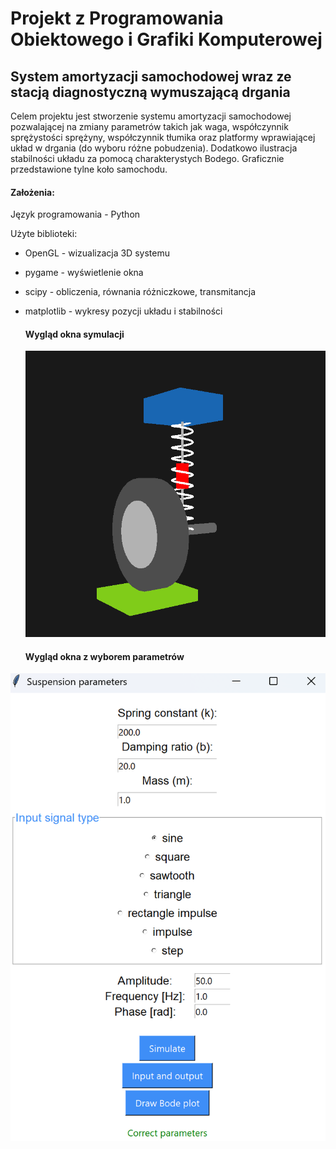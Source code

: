 # Projekt z Programowania Obiektowego i Grafiki Komputerowej
## System amortyzacji samochodowej wraz ze stacją diagnostyczną wymuszającą drgania
Celem projektu jest stworzenie systemu amortyzacji samochodowej pozwalającej na zmiany parametrów takich jak waga, współczynnik sprężystości sprężyny, współczynnik tłumika oraz platformy wprawiającej układ w drgania (do wyboru różne pobudzenia). Dodatkowo ilustracja stabilności układu za pomocą charakterystych Bodego. Graficznie przedstawione tylne koło samochodu.
#### Założenia: 
Język programowania - Python

Użyte biblioteki:
- OpenGL - wizualizacja 3D systemu
- pygame - wyświetlenie okna
- scipy - obliczenia, równania różniczkowe, transmitancja
- matplotlib - wykresy pozycji układu i stabilności

  #### Wygląd okna symulacji
  ![simulation](raport/simulation.png)

  #### Wygląd okna z wyborem parametrów
 ![parameter_window](raport/parameter_window.png)
